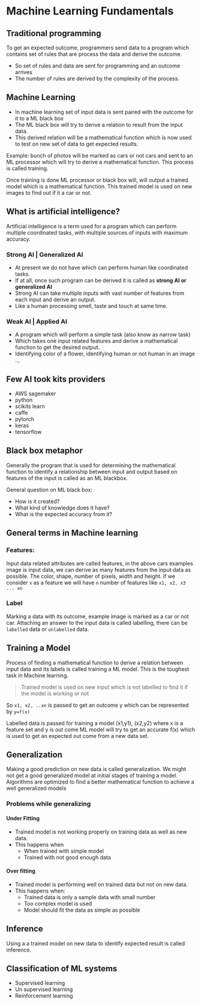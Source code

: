 # Machine Learning Fundamentals

## Traditional programming

To get an expected outcome, programmers send data to a program which contains set of rules that are process the data and derive the outcome.
- So set of rules and data are sent for programming and an outcome arrives
- The number of rules are derived by the complexity of the process.

## Machine Learning

- In machine learning set of input data is sent paired with the outcome for it to a ML black box
- The ML black box will try to derive a relation to result from the input data.
- This derived relation will be a mathematical function which is now used to test on new set of data to get expected results.

Example: bunch of photos will be marked as cars or not cars and sent to an ML processor which will try to derive a mathematical function. This process is called training.

Once training is done ML processor or black box will, will output a trained model which is a mathematical function. This trained model is used on new images to find out if it a car or not.

## What is artificial intelligence?
Artificial intelligence is a term used for a program which can perform multiple coordinated tasks, with multiple sources of inputs with maximum accuracy.

### Strong AI | Generalized AI
- At present we do not have which can perform human like coordinated tasks.
- If at all, once such program can be derived it is called as **strong AI or generalized AI**
- Strong AI can take multiple inputs with vast number of features from each input and derive an output.
- Like a human processing smell, taste and touch at same time.

### Weak AI | Applied AI

- A program which will perform a simple task (also know as narrow task)
- Which takes one input related features and derive a mathematical function to get the desired output.
- Identifying color of a flower, identifying human or not human in an image ..,

## Few AI took kits providers

- AWS sagemaker
- python
- scikits learn
- caffe
- pytorch
- keras
- tensorflow

## Black box metaphor

Generally the program that is used for determining the mathematical function to identify a relationship between input and output based on features of the input is called as an ML blackbox.

General question on ML black box:
- How is it created?
- What kind of knowledge does it have?
- What is the expected accuracy from it?

## General terms in Machine learning

### Features:
Input data related attributes are called features, in the above cars examples image is input data, we can derive as many features from the input data as possible. The color, shape, number of pixels, width and height. if we consider `x` as a feature we will have `n` number of features like `x1, x2, x3 ... xn`

### Label
Marking a data with its outcome, example image is marked as a car or not car. Attaching an answer to the input data is called labelling, there can be `labelled` data or `unlabelled` data.

## Training a Model
Process of finding a mathematical function to derive a relation between input data and its labels is called training a ML model. This is the toughest task in Machine learning.

> Trained model is used on new input which is not labelled to find it if the model is working or not

So `x1, x2, ..xn` is passed to get an outcome y which can be represented by `y=f(x)`

Labelled data is passed for training a model (x1,y1), (x2,y2) where x is a feature set and y is out come ML model will try to get an accurate f(x) which is used to get an expected out come from a new data set.

## Generalization

Making a good prediction on new data is called generalization. We might not get a good generalized model at initial stages of training a model. Algorithms are optimized to find a better mathematical function to achieve a well generalized models

### Problems while generalizing
#### Under Fitting
- Trained model is not working properly on training data as well as new data.
- This happens when
	- When trained with simple model
	- Trained with not good enough data
#### Over fitting
- Trained model is performing well on trained data but not on new data.
- This happens when:
	- Trained data is only a sample data with small number
	- Too complex model is used
	- Model should fit the data as simple as possible

## Inference
Using a a trained model on new data to identify expected result is called inference.

## Classification of ML systems

- Supervised learning
- Un supervised learning
- Reinforcement learning

